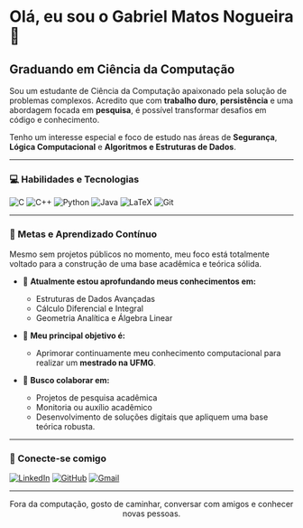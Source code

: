# Olá, eu sou o Gabriel Matos Nogueira 👋

## Graduando em Ciência da Computação

Sou um estudante de Ciência da Computação apaixonado pela solução de problemas complexos. Acredito que com **trabalho duro**, **persistência** e uma abordagem focada em **pesquisa**, é possível transformar desafios em código e conhecimento.

Tenho um interesse especial e foco de estudo nas áreas de **Segurança**, **Lógica Computacional** e **Algoritmos e Estruturas de Dados**.

---

### 💻 Habilidades e Tecnologias

<p align="left">
  <img src="https://img.shields.io/badge/C-00599C?style=for-the-badge&logo=c&logoColor=white" alt="C"/>
  <img src="https://img.shields.io/badge/C%2B%2B-00599C?style=for-the-badge&logo=c%2B%2B&logoColor=white" alt="C++"/>
  <img src="https://img.shields.io/badge/Python-3776AB?style=for-the-badge&logo=python&logoColor=white" alt="Python"/>
  <img src="https://img.shields.io/badge/Java-ED8B00?style=for-the-badge&logo=openjdk&logoColor=white" alt="Java"/>
  <img src="https://img.shields.io/badge/LaTeX-008080?style=for-the-badge&logo=latex&logoColor=white" alt="LaTeX"/>
  <img src="https://img.shields.io/badge/Git-F05032?style=for-the-badge&logo=git&logoColor=white" alt="Git"/>
</p>

---

### 🎯 Metas e Aprendizado Contínuo

Mesmo sem projetos públicos no momento, meu foco está totalmente voltado para a construção de uma base acadêmica e teórica sólida.

* 🌱 **Atualmente estou aprofundando meus conhecimentos em:**
    * Estruturas de Dados Avançadas
    * Cálculo Diferencial e Integral
    * Geometria Analítica e Álgebra Linear

* 🚀 **Meu principal objetivo é:**
    * Aprimorar continuamente meu conhecimento computacional para realizar um **mestrado na UFMG**.

* 🤝 **Busco colaborar em:**
    * Projetos de pesquisa acadêmica
    * Monitoria ou auxílio acadêmico
    * Desenvolvimento de soluções digitais que apliquem uma base teórica robusta.

---

### 🔗 Conecte-se comigo

<p align="left">
  <a href="https://www.linkedin.com/in/seu-usuario-aqui/" target="_blank"><img src="https://img.shields.io/badge/LinkedIn-0077B5?style=for-the-badge&logo=linkedin&logoColor=white" alt="LinkedIn"/></a>
  <a href="https://github.com/GabrielMatosNogueira" target="_blank"><img src="https://img.shields.io/badge/GitHub-181717?style=for-the-badge&logo=github&logoColor=white" alt="GitHub"/></a>
  <a href="mailto:gabrielmatosnogueiracompsci@gmail.com"><img src="https://img.shields.io/badge/Gmail-D14836?style=for-the-badge&logo=gmail&logoColor=white" alt="Gmail"/></a>
</p>

---

<p align="center">
  Fora da computação, gosto de caminhar, conversar com amigos e conhecer novas pessoas.
</p>
